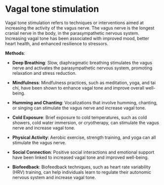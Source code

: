 <!--
source: gpt-3 + jph editing
tags: vagus treatment
-->

# Vagal tone stimulation

Vagal tone stimulation refers to techniques or interventions aimed at increasing the activity of the vagus nerve. The vagus nerve is the longest cranial nerve in the body, in the parasympathetic nervous system. Increasing vagal tone has been associated with improved mood, better heart health, and enhanced resilience to stressors.

**Methods**:

* **Deep Breathing**: Slow, diaphragmatic breathing stimulates the vagus nerve and activates the parasympathetic nervous system, promoting relaxation and stress reduction.

* **Mindfulness**: Mindfulness practices, such as meditation, yoga, and tai chi, have been shown to enhance vagal tone and improve overall well-being.

* **Humming and Chanting**: Vocalizations that involve humming, chanting, or singing can stimulate the vagus nerve and increase vagal tone.

* **Cold Exposure**: Brief exposure to cold temperatures, such as cold showers, cold water immersion, or cryotherapy, can stimulate the vagus nerve and increase vagal tone.

* **Physical Activity**: Aerobic exercise, strength training, and yoga can all stimulate the vagus nerve.

* **Social Connection**: Positive social interactions and emotional support have been linked to increased vagal tone and improved well-being.

* **Biofeedback**: Biofeedback techniques, such as heart rate variability (HRV) training, can help individuals learn to regulate their autonomic nervous system and increase vagal tone.